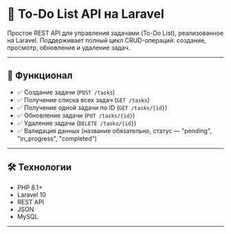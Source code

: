 # 📝 To-Do List API на Laravel

Простое REST API для управления задачами (To-Do List), реализованное на Laravel. Поддерживает полный цикл CRUD-операций: создание, просмотр, обновление и удаление задач.

---

## 🚀 Функционал

- ✅ Создание задачи (`POST /tasks`)
- ✅ Получение списка всех задач (`GET /tasks`)
- ✅ Получение одной задачи по ID (`GET /tasks/{id}`)
- ✅ Обновление задачи (`PUT /tasks/{id}`)
- ✅ Удаление задачи (`DELETE /tasks/{id}`)
- ✅ Валидация данных (название обязательно, статус — "pending", "in_progress", "completed")

---

## 🛠 Технологии

- PHP 8.1+
- Laravel 10
- REST API
- JSON
- MySQL
---
